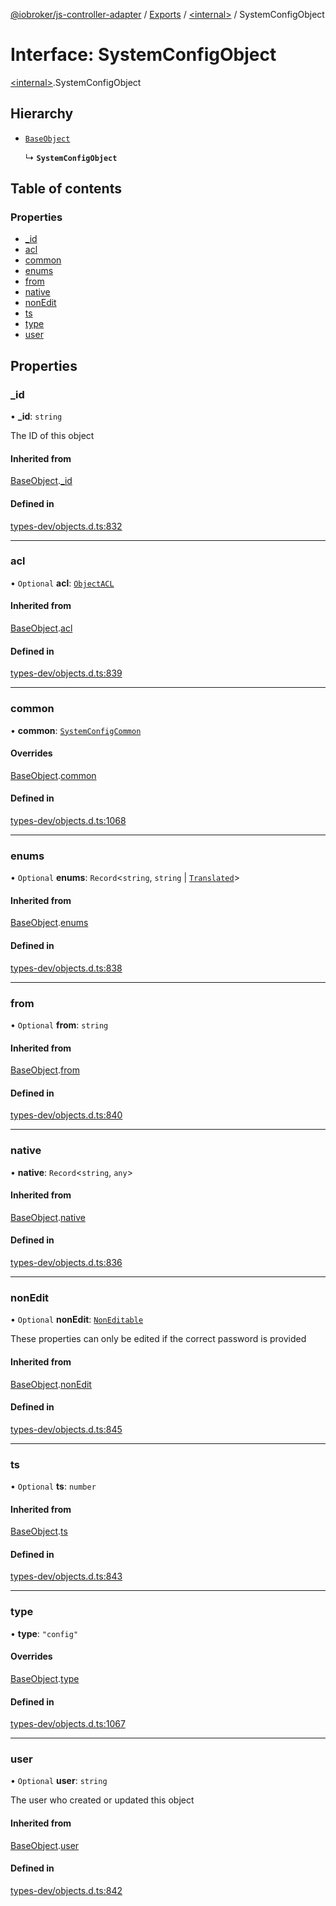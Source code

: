 [@iobroker/js-controller-adapter](../README.md) / [Exports](../modules.md) / [\<internal\>](../modules/internal_.md) / SystemConfigObject

# Interface: SystemConfigObject

[\<internal\>](../modules/internal_.md).SystemConfigObject

## Hierarchy

- [`BaseObject`](internal_.BaseObject.md)

  ↳ **`SystemConfigObject`**

## Table of contents

### Properties

- [\_id](internal_.SystemConfigObject.md#_id)
- [acl](internal_.SystemConfigObject.md#acl)
- [common](internal_.SystemConfigObject.md#common)
- [enums](internal_.SystemConfigObject.md#enums)
- [from](internal_.SystemConfigObject.md#from)
- [native](internal_.SystemConfigObject.md#native)
- [nonEdit](internal_.SystemConfigObject.md#nonedit)
- [ts](internal_.SystemConfigObject.md#ts)
- [type](internal_.SystemConfigObject.md#type)
- [user](internal_.SystemConfigObject.md#user)

## Properties

### \_id

• **\_id**: `string`

The ID of this object

#### Inherited from

[BaseObject](internal_.BaseObject.md).[_id](internal_.BaseObject.md#_id)

#### Defined in

[types-dev/objects.d.ts:832](https://github.com/ioBroker/ioBroker.js-controller/blob/92c3310c84236d95c9e4b3ae9d8146bf78922374/packages/types-dev/objects.d.ts#L832)

___

### acl

• `Optional` **acl**: [`ObjectACL`](internal_.ObjectACL.md)

#### Inherited from

[BaseObject](internal_.BaseObject.md).[acl](internal_.BaseObject.md#acl)

#### Defined in

[types-dev/objects.d.ts:839](https://github.com/ioBroker/ioBroker.js-controller/blob/92c3310c84236d95c9e4b3ae9d8146bf78922374/packages/types-dev/objects.d.ts#L839)

___

### common

• **common**: [`SystemConfigCommon`](internal_.SystemConfigCommon.md)

#### Overrides

[BaseObject](internal_.BaseObject.md).[common](internal_.BaseObject.md#common)

#### Defined in

[types-dev/objects.d.ts:1068](https://github.com/ioBroker/ioBroker.js-controller/blob/92c3310c84236d95c9e4b3ae9d8146bf78922374/packages/types-dev/objects.d.ts#L1068)

___

### enums

• `Optional` **enums**: `Record`\<`string`, `string` \| [`Translated`](../modules/internal_.md#translated)\>

#### Inherited from

[BaseObject](internal_.BaseObject.md).[enums](internal_.BaseObject.md#enums)

#### Defined in

[types-dev/objects.d.ts:838](https://github.com/ioBroker/ioBroker.js-controller/blob/92c3310c84236d95c9e4b3ae9d8146bf78922374/packages/types-dev/objects.d.ts#L838)

___

### from

• `Optional` **from**: `string`

#### Inherited from

[BaseObject](internal_.BaseObject.md).[from](internal_.BaseObject.md#from)

#### Defined in

[types-dev/objects.d.ts:840](https://github.com/ioBroker/ioBroker.js-controller/blob/92c3310c84236d95c9e4b3ae9d8146bf78922374/packages/types-dev/objects.d.ts#L840)

___

### native

• **native**: `Record`\<`string`, `any`\>

#### Inherited from

[BaseObject](internal_.BaseObject.md).[native](internal_.BaseObject.md#native)

#### Defined in

[types-dev/objects.d.ts:836](https://github.com/ioBroker/ioBroker.js-controller/blob/92c3310c84236d95c9e4b3ae9d8146bf78922374/packages/types-dev/objects.d.ts#L836)

___

### nonEdit

• `Optional` **nonEdit**: [`NonEditable`](internal_.NonEditable.md)

These properties can only be edited if the correct password is provided

#### Inherited from

[BaseObject](internal_.BaseObject.md).[nonEdit](internal_.BaseObject.md#nonedit)

#### Defined in

[types-dev/objects.d.ts:845](https://github.com/ioBroker/ioBroker.js-controller/blob/92c3310c84236d95c9e4b3ae9d8146bf78922374/packages/types-dev/objects.d.ts#L845)

___

### ts

• `Optional` **ts**: `number`

#### Inherited from

[BaseObject](internal_.BaseObject.md).[ts](internal_.BaseObject.md#ts)

#### Defined in

[types-dev/objects.d.ts:843](https://github.com/ioBroker/ioBroker.js-controller/blob/92c3310c84236d95c9e4b3ae9d8146bf78922374/packages/types-dev/objects.d.ts#L843)

___

### type

• **type**: ``"config"``

#### Overrides

[BaseObject](internal_.BaseObject.md).[type](internal_.BaseObject.md#type)

#### Defined in

[types-dev/objects.d.ts:1067](https://github.com/ioBroker/ioBroker.js-controller/blob/92c3310c84236d95c9e4b3ae9d8146bf78922374/packages/types-dev/objects.d.ts#L1067)

___

### user

• `Optional` **user**: `string`

The user who created or updated this object

#### Inherited from

[BaseObject](internal_.BaseObject.md).[user](internal_.BaseObject.md#user)

#### Defined in

[types-dev/objects.d.ts:842](https://github.com/ioBroker/ioBroker.js-controller/blob/92c3310c84236d95c9e4b3ae9d8146bf78922374/packages/types-dev/objects.d.ts#L842)
